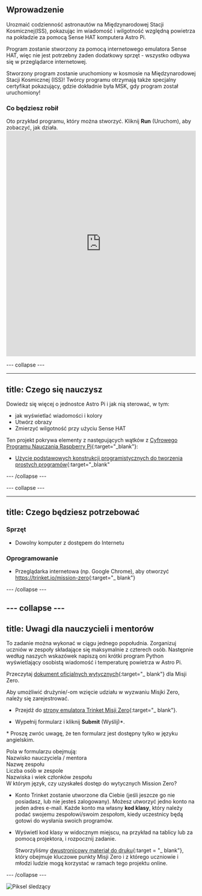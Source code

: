 ## Wprowadzenie

Urozmaić codzienność astronautów na Międzynarodowej Stacji Kosmicznej(ISS), pokazując im wiadomość i wilgotność względną powietrza na pokładzie za pomocą Sense HAT komputera Astro Pi.

Program zostanie stworzony za pomocą internetowego emulatora Sense HAT, więc nie jest potrzebny żaden dodatkowy sprzęt - wszystko odbywa się w przeglądarce internetowej.

Stworzony program zostanie uruchomiony w kosmosie na Międzynarodowej Stacji Kosmicznej (ISS)! Twórcy programu otrzymają także specjalny certyfikat pokazujący, gdzie dokładnie była MSK, gdy program został uruchomiony!

### Co będziesz robił

Oto przykład programu, który można stworzyć. Kliknij **Run** (Uruchom), aby zobaczyć, jak działa. <iframe src="https://trinket.io/embed/python/b92d76c0f3?outputOnly=true&runOption=run&start=result" width="100%" height="600" frameborder="0" marginwidth="0" marginheight="0" allowfullscreen mark="crwd-mark"></iframe> 

\--- collapse \---

* * *

## title: Czego się nauczysz

Dowiedz się więcej o jednostce Astro Pi i jak nią sterować, w tym:

+ jak wyświetlać wiadomości i kolory
+ Utwórz obrazy
+ Zmierzyć wilgotność przy użyciu Sense HAT

Ten projekt pokrywa elementy z następujących wątków z [Cyfrowego Programu Nauczania Raspberry Pi](http://rpf.io/curriculum){:target="_blank"}:

+ [Użycie podstawowych konstrukcji programistycznych do tworzenia prostych programów](https://curriculum.raspberrypi.org/programming/creator/){:target="_blank"

\--- /collapse \---

\--- collapse \---

* * *

## title: Czego będziesz potrzebować

### Sprzęt

+ Dowolny komputer z dostępem do Internetu

### Oprogramowanie

+ Przeglądarka internetowa (np. Google Chrome), aby otworzyć <https://trinket.io/mission-zero>{:target="_ blank"}

\--- /collapse \---

## \--- collapse \---

## title: Uwagi dla nauczycieli i mentorów

To zadanie można wykonać w ciągu jednego popołudnia. Zorganizuj uczniów w zespoły składające się maksymalnie z czterech osób. Następnie według naszych wskazówek napiszą oni krótki program Python wyświetlający osobistą wiadomość i temperaturę powietrza w Astro Pi.

Przeczytaj [dokument oficjalnych wytycznych](https://astro-pi.org/wp-content/uploads/2018/09/Astro_Pi_Mission_Zero_Guidelines_2018_19_V12_pages.pdf){:target="_ blank"} dla Misji Zero.

Aby umożliwić drużynie/-om wzięcie udziału w wyzwaniu Misjki Zero, należy się zarejestrować.

+ Przejdź do [strony emulatora Trinket Misji Zero](https://trinket.io/mission-zero){:target="_ blank"}.

+ Wypełnij formularz i kliknij **Submit** (Wyślij)\*.

\* Proszę zwróc uwagę, że ten formularz jest dostępny tylko w języku angielskim.

Pola w formularzu obejmują:  
Nazwisko nauczyciela / mentora  
Nazwę zespołu  
Liczba osób w zespole  
Nazwiska i wiek członków zespołu   
W którym język, czy uzyskałeś dostęp do wytycznych Mission Zero?

+ Konto Trinket zostanie utworzone dla Ciebie (jeśli jeszcze go nie posiadasz, lub nie jesteś zalogowany). Możesz utworzyć jedno konto na jeden adres e-mail. Każde konto ma własny **kod klasy**, który należy podać swojemu zespołowi/swoim zespołom, kiedy uczestnicy będą gotowi do wysłania swoich programów.

+ Wyświetl kod klasy w widocznym miejscu, na przykład na tablicy lub za pomocą projektora, i rozpocznij zadanie.
    
    Stworzyliśmy [dwustronicowy materiał do druku](https://astro-pi.org/astro_pi_mission_zero_project_print_out_v10_print/){:target = "_ blank"}, który obejmuje kluczowe punkty Misji Zero i z którego uczniowie i młodzi ludzie mogą korzystać w ramach tego projektu online.

\--- /collapse \---

![Piksel śledzący](https://code.org/api/hour/begin_raspberrypi_astropi.png)